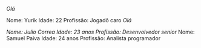*Olá* 

Nome: Yurik
Idade: 22
Profissão: Jogadô caro
*Olá*

*Nome: Julio Correa*
*Idade: 23 anos*
*Profissão: Desenvolvedor senior*
Nome: Samuel Paiva
Idade: 24 anos
Profissão: Analista programador
